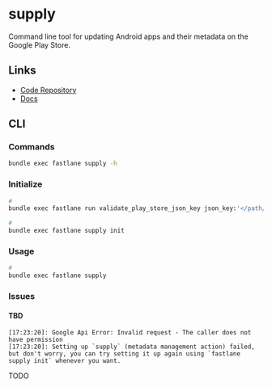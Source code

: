 # supply

Command line tool for updating Android apps and their metadata on the Google Play Store.

## Links

- [Code Repository](https://github.com/fastlane/fastlane/tree/master/supply)
- [Docs](https://docs.fastlane.tools/actions/supply/)

## CLI

### Commands

```sh
bundle exec fastlane supply -h
```

### Initialize

```sh
#
bundle exec fastlane run validate_play_store_json_key json_key:'</path/to/file.json>'

#
bundle exec fastlane supply init
```

### Usage

```sh
#
bundle exec fastlane supply
```

### Issues

#### TBD

```log
[17:23:20]: Google Api Error: Invalid request - The caller does not have permission
[17:23:20]: Setting up `supply` (metadata management action) failed, but don't worry, you can try setting it up again using `fastlane supply init` whenever you want.
```

TODO
